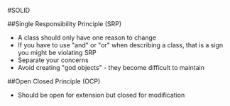 #SOLID  

##Single Responsibility Principle (SRP)
* A class should only have one reason to change
* If you have to use "and" or "or" when describing a class, that is a sign you might be violating SRP
* Separate your concerns
* Avoid creating "god objects" - they become difficult to maintain

##Open Closed Principle (OCP)
* Should be open for extension but closed for modification

